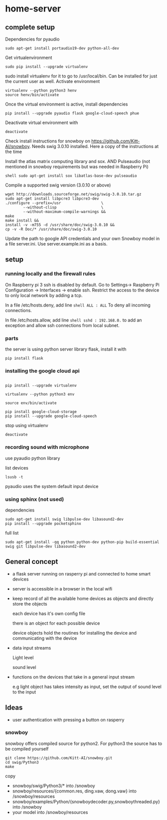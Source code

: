 # home-server



## complete setup

Dependencies for pyaudio

```shell
sudo apt-get install portaudio19-dev python-all-dev
```
Get virtualenvironment

```shell
sudo pip install --upgrade virtualenv
```

sudo install virtualenv for it to go to /usr/local/bin. Can be installed for just the current user as well. Activate environment

```shell
virtualenv --python python3 henv
source henv/bin/activate
```

Once the virtual environment is active, install dependencies

```shell
pip install --upgrade pyaudio flask google-cloud-speech phue
```

Deactivate virtual environment with 

```shell
deactivate
```

Check install instructions for snowboy on https://github.com/Kitt-AI/snowboy. Needs swig 3.0.10 installed. Here a copy of the instructions at the time

Install the atlas matrix computing library and sox. AND Pulseaudio (not mentioned in snowboy requirements but was needed in Raspberry Pi)

```shell sudo apt-get install sox libatlas-base-dev pulseaudio```

Compile a supported swig version (3.0.10 or above)

```shell 
wget http://downloads.sourceforge.net/swig/swig-3.0.10.tar.gz
sudo apt-get install libpcre3 libpcre3-dev
./configure --prefix=/usr                  \
        --without-clisp                    \
        --without-maximum-compile-warnings &&
make
make install &&
install -v -m755 -d /usr/share/doc/swig-3.0.10 &&
cp -v -R Doc/* /usr/share/doc/swig-3.0.10
```



Update the path to google API credentials and your own Snowboy model in a file server.ini. Use server.example.ini as a basis.



## setup

### running locally and the firewall rules

On Raspberry pi 3 ssh is disabled by default. Go to Settings-> Raspberry Pi Configuration -> Interfaces -> enable ssh. Restrict the access to the device to only local network by adding a tcp. 

In a file /etc/hosts.deny, add line ```shell ALL : ALL``` To deny all incoming connections. 

In file /etc/hosts.allow, add line  ```shell sshd : 192.168.0.``` to add an exception and allow ssh connections from local subnet.

### parts

the server is using python server library flask, install it with

```shell
pip install flask

```

### installing the google cloud api

```shell

pip install --upgrade virtualenv

virtualenv --python python3 env

source env/bin/activate

pip install google-cloud-storage
pip install --upgrade google-cloud-speech

```

stop using virtualenv

```shell
deactivate

```

### recording sound with microphone

use pyaudio python library

list devices

```shell
lsusb -t
```

pyaudio uses the system default input device

### using sphinx (not used)

dependencies 

```shell
sudo apt-get install swig libpulse-dev libasound2-dev	
pip install --upgrade pocketsphinx
```

full list

```shell
sudo apt-get install -qq python python-dev python-pip build-essential swig git libpulse-dev libasound2-dev
```


## General concept

* a flask server running on rasperry pi and connected to home smart devices

* server is accessible in a browser in the local wifi

* keep record of all the available home devices as objects and directly store the objects
  
  each device has it's own config file

  there is an object for each possible device 

  device objects hold the routines for installing the device and communicating with the device


* data input streams 
	
  Light level

  sound level

* functions on the devices that take in a general input stream

  e.g light object has takes intensity as input, set the output of sound level to the input



## Ideas

* user authentication with pressing a button on rasperry



### snowboy

snowboy offers compiled source for python2. For python3 the source has to be compiled yourself

```shell
git clone https://github.com/Kitt-AI/snowboy.git
cd swig/Python3
make
```

copy
- snowboy/swig/Python3/* into <home-server-dir>/snowboy 
- snowboy/resources/{common.res, ding.vaw, dong.vaw} into <home-server-dir>/snowboy/resources
- snowboy/examples/Python/{snowboydecoder.py,snowboythreaded.py} into <home-server-dir>/snowboy
- your model into <home-server-dir>/snowboy/resources